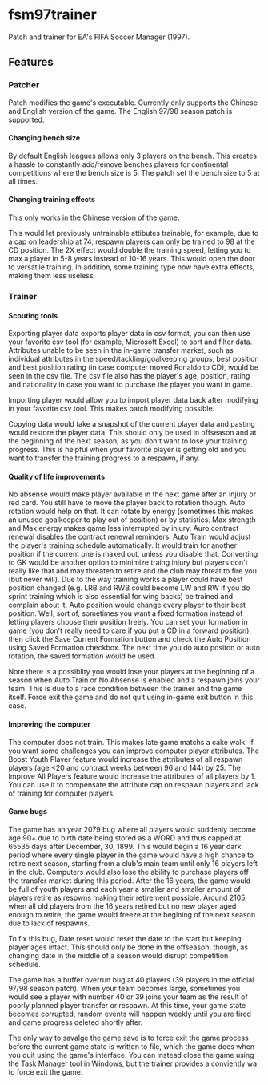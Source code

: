 # fsm97trainer
Patch and trainer for EA's FIFA Soccer Manager (1997). 

## Features

### Patcher

Patch modifies the game's executable. Currently only supports the Chinese and English version of the game. The English 97/98 season patch is supported.

#### Changing bench size

By default English leagues allows only 3 players on the bench. This creates a hassle to constantly add/remove benches players for continental competitions where the bench size is 5. The patch set the bench size to 5 at all times.

#### Changing training effects

This only works in the Chinese version of the game.

This would let previously untrainable attibutes trainable, for example, due to a cap on leadership at 74, respawn players can only be trained to 98 at the CD position.
The 2X effect would double the training speed, letting you to max a player in 5-8 years instead of 10-16 years. This would open the door to versatile training. In addition, some training type now have extra effects, making them less useless. 

### Trainer

#### Scouting tools

Exporting player data exports player data in csv format, you can then use your favorite csv tool (for example, Microsoft Excel) to sort and filter data. Attributes unable to be seen in the in-game transfer market, such as individual attributes in the speed/tackling/goalkeeping groups, best position and best position rating (in case computer moved Ronaldo to CD), would be seen in the csv file. The csv file also has the player's age, position, rating and nationality in case you want to purchase the player you want in game.

Importing player would allow you to import player data back after modifying in your favorite csv tool. This makes batch modifying possible.

Copying data would take a snapshot of the current player data and pasting would restore the player data. This should only be used in offseason and at the beginning of the next season, as you don't want to lose your training progress. This is helpful when your favorite player is getting old and you want to transfer the training progress to a respawn, if any. 

#### Quality of life improvements

No absense would make player available in the next game after an injury or red card. You still have to move the player back to rotation though. Auto rotation would help on that. It can rotate by energy (sometimes this makes an unused goalkeeper to play out of position) or by statistics. Max strength and Max energy makes game less interrupted by injury. Auro contract renewal disables the contract renewal reminders. Auto Train would adjust the player's training schedule automatically. It would train for another position if the current one is maxed out, unless you disable that. Converting to GK would be another option to minimize traing injury but players don't really like that and may threaten to retire and the club may threat to fire you (but never will). Due to the way training works a player could have best position changed (e.g. LRB and RWB could become LW and RW if you do sprint training which is also essential for wing backs) be trained and complain about it. Auto position would change every player to their best position. Well, sort of, sometimes you want a fixed formation instead of letting players choose their position freely. You can set your formation in game (you don't really need to care if you put a CD in a forward position), then click the Save Current Formation button and check the Auto Position using Saved Formation checkbox. The next time you do auto positon or auto rotation, the saved formation would be used.

Note there is a possiblity you would lose your players at the beginning of a season when Auto Train or No Absense is enabled and a respawn joins your team. This is due to a race condition between the trainer and the game itself. Force exit the game and do not quit using in-game exit button in this case.

#### Improving the computer

The computer does not train. This makes late game matchs a cake walk. If you want some challenges you can improve computer player attributes. The Boost Youth Player feature would increase the attributes of all respawn players (age <20 and contract weeks between 96 and 144) by 25. The Improve All Players feature would increase the attributes of all players by 1. You can use it to compensate the attribute cap on respawn players and lack of training for computer players. 

#### Game bugs

The game has an year 2079 bug where all players would suddenly become age 90+ due to birth date being stored as a WORD and thus capped at 65535 days after December, 30, 1899. This would begin a 16 year dark period where every single player in the game would have a high chance to retire next season, starting from a club's main team until only 16 players left in the club. Computers would also lose the ability to purchase players off the transfer market during this period. After the 16 years, the game would be full of youth players and each year a smaller and smaller amount of players retire as respwns making their retirement possible. Around 2105, when all old players from the 16 years retired but no new player aged enough to retire, the game would freeze at the begining of the next season due to lack of respawns. 

To fix this bug, Date reset would reset the date to the start but keeping player ages intact. This should only be done in the offseason, though, as changing date in the middle of a season would disrupt competition schedule.

The game has a buffer overrun bug at 40 players (39 players in the official 97/98 season patch). When your team becomes large, sometimes you would see a player with number 40 or 39 joins your team as the result of poorly planned player transfer or respawn. At this time, your game state becomes corrupted, random events will happen weekly until you are fired and game progress deleted shortly after.

The only way to savalge the game save is to force exit the game process before the current game state is written to file, which the game does when you quit using the game's interface. You can instead close the game using the Task Manager tool in Windows, but the trainer provides a conviently wa to force exit the game.




